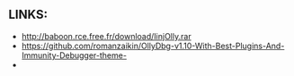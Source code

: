
## LINKS:
* http://baboon.rce.free.fr/download/IinjOlly.rar
* https://github.com/romanzaikin/OllyDbg-v1.10-With-Best-Plugins-And-Immunity-Debugger-theme-
* 

